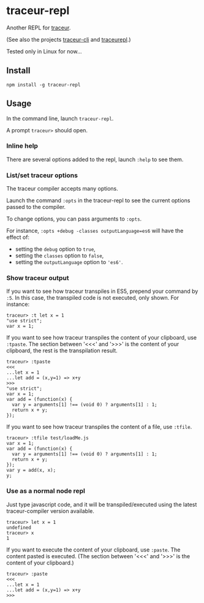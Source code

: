 # traceur-repl

Another REPL for [traceur](https://github.com/google/traceur-compiler).

(See also the projects 
[traceur-cli](https://github.com/mikaelbr/traceur-cli) and 
[traceurepl](https://github.com/cncolder/traceurepl).)

Tested only in Linux for now...

## Install

    npm install -g traceur-repl

## Usage

In the command line, launch `traceur-repl`.

A prompt `traceur>` should open.

### Inline help

There are several options added to the repl, launch `:help` to see them.


### List/set traceur options

The traceur compiler accepts many options.

Launch the command `:opts` in the traceur-repl to see the current options passed to the compiler.

To change options, you can pass arguments to `:opts`.

For instance, `:opts +debug -classes outputLanguage=es6` will have the effect of:

* setting the `debug` option to `true`,
* setting the `classes` option to `false`,
* setting the `outputLanguage` option to `'es6'`.

### Show traceur output

If you want to see how traceur transpiles in ES5, prepend your command by `:5`.
In this case, the transpiled code is not executed, only shown.
For instance:

    traceur> :t let x = 1
    "use strict";
    var x = 1;

If you want to see how traceur transpiles the content of your clipboard, use `:tpaste`.
The section between '<<<' and '>>>' is the content of your clipboard, the rest 
is the transpilation result.

    traceur> :tpaste
    <<<
    ...let x = 1
    ...let add = (x,y=1) => x+y
    >>>
    "use strict";
    var x = 1;
    var add = (function(x) {
      var y = arguments[1] !== (void 0) ? arguments[1] : 1;
      return x + y;
    });

If you want to see how traceur transpiles the content of a file, use `:tfile`.

    traceur> :tfile test/loadMe.js
    var x = 1;
    var add = (function(x) {
      var y = arguments[1] !== (void 0) ? arguments[1] : 1;
      return x + y;
    });
    var y = add(x, x);
    y;

### Use as a normal node repl

Just type javascript code, and it will be transpiled/executed using the latest 
traceur-compiler version available.

    traceur> let x = 1
    undefined
    traceur> x
    1

If you want to execute the content of your clipboard, use `:paste`. The content
pasted is executed. (The section between '<<<' and '>>>' is the content of your 
clipboard.)

    traceur> :paste
    <<<
    ...let x = 1
    ...let add = (x,y=1) => x+y
    >>>
